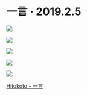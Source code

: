 # 一言 · 2019.2.5
![](https://ws4.sinaimg.cn/large/007gTPK8gy1fzvc40p1n3j30te0eqn06.jpg)

![](https://ws3.sinaimg.cn/large/007gTPK8gy1fzvc7ufsdzj30tv0c3ada.jpg)

![](https://ws3.sinaimg.cn/large/007gTPK8gy1fzvca10vmxj30v80asq5t.jpg)

![](https://ws2.sinaimg.cn/large/007gTPK8gy1fzvcakvb3kj30sl0b9acr.jpg)

![](https://ws1.sinaimg.cn/large/007gTPK8gy1fzvcb4iuhuj30tn0bhtbr.jpg)

[Hitokoto - 一言](https://hitokoto.cn/)
